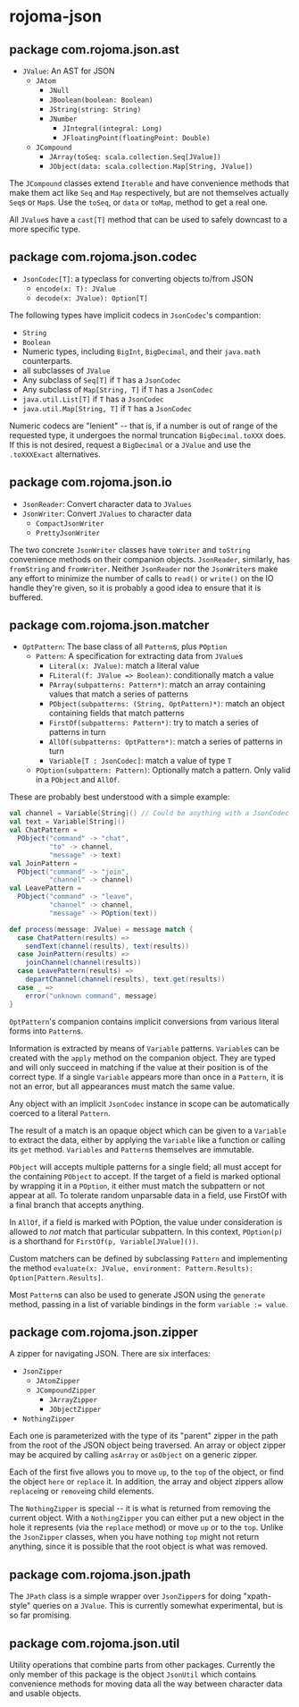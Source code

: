 rojoma-json
===========

package com.rojoma.json.ast
---------------------------
 * `JValue`: An AST for JSON
    * `JAtom`
       * `JNull`
       * `JBoolean(boolean: Boolean)`
       * `JString(string: String)`
       * `JNumber`
          * `JIntegral(integral: Long)`
          * `JFloatingPoint(floatingPoint: Double)`
    * `JCompound`
       * `JArray(toSeq: scala.collection.Seq[JValue])`
       * `JObject(data: scala.collection.Map[String, JValue])`

The `JCompound` classes extend `Iterable` and have convenience methods
that make them act like `Seq` and `Map` respectively, but are not
themselves actually `Seq`s or `Map`s.  Use the `toSeq`, or `data` or
`toMap`, method to get a real one.

All `JValue`s have a `cast[T]` method that can be used to safely
downcast to a more specific type.

package com.rojoma.json.codec
-----------------------------
 * `JsonCodec[T]`: a typeclass for converting objects to/from JSON
    * `encode(x: T): JValue`
    * `decode(x: JValue): Option[T]`

The following types have implicit codecs in `JsonCodec`'s compantion:

 * `String`
 * `Boolean`
 * Numeric types, including `BigInt`, `BigDecimal`, and their `java.math` counterparts.
 * all subclasses of `JValue`
 * Any subclass of `Seq[T]` if `T` has a `JsonCodec`
 * Any subclass of `Map[String, T]` if `T` has a `JsonCodec`
 * `java.util.List[T]` if `T` has a `JsonCodec`
 * `java.util.Map[String, T]` if `T` has a `JsonCodec`

Numeric codecs are "lenient" -- that is, if a number is out of range
of the requested type, it undergoes the normal truncation
`BigDecimal.toXXX` does.  If this is not desired, request a
`BigDecimal` or a `JValue` and use the `.toXXXExact` alternatives.

package com.rojoma.json.io
--------------------------
 * `JsonReader`: Convert character data to `JValues`
 * `JsonWriter`: Convert `JValues` to character data
    * `CompactJsonWriter`
    * `PrettyJsonWriter`

The two concrete `JsonWriter` classes have `toWriter` and `toString`
convenience methods on their companion objects.  `JsonReader`,
similarly, has `fromString` and `fromWriter`.  Neither `JsonReader`
nor the `JsonWriter`s make any effort to minimize the number of calls
to `read()` or `write()` on the IO handle they're given, so it is
probably a good idea to ensure that it is buffered.

package com.rojoma.json.matcher
-------------------------------
 * `OptPattern`: The base class of all `Pattern`s, plus `POption`
    * `Pattern`: A specification for extracting data from `JValue`s
       * `Literal(x: JValue)`: match a literal value
       * `FLiteral(f: JValue => Boolean)`: conditionally match a value
       * `PArray(subpatterns: Pattern*)`: match an array containing values that match a series of patterns
       * `PObject(subpatterns: (String, OptPattern)*)`: match an object containing fields that match patterns
       * `FirstOf(subpatterns: Pattern*)`: try to match a series of patterns in turn
       * `AllOf(subpatterns: OptPattern*)`: match a series of patterns in turn
       * `Variable[T : JsonCodec]`: match a value of type `T`
    * `POption(subpattern: Pattern)`: Optionally match a pattern.  Only valid in a `PObject` and `AllOf`.

These are probably best understood with a simple example:

```scala
val channel = Variable[String]() // Could be anything with a JsonCodec instance
val text = Variable[String]()
val ChatPattern =
  PObject("command" -> "chat",
          "to" -> channel,
          "message" -> text)
val JoinPattern =
  PObject("command" -> "join",
          "channel" -> channel)
val LeavePattern =
  PObject("command" -> "leave",
          "channel" -> channel,
          "message" -> POption(text))

def process(message: JValue) = message match {
  case ChatPattern(results) =>
    sendText(channel(results), text(results))
  case JoinPattern(results) =>
    joinChannel(channel(results))
  case LeavePattern(results) =>
    departChannel(channel(results), text.get(results))
  case _ =>
    error("unknown command", message)
}
```

`OptPattern`'s companion contains implicit conversions from various
literal forms into `Pattern`s.

Information is extracted by means of `Variable` patterns.  `Variable`s
can be created with the `apply` method on the companion object.  They
are typed and will only succeed in matching if the value at their
position is of the correct type.  If a single `Variable` appears more
than once in a `Pattern`, it is not an error, but all appearances must
match the same value.

Any object with an implicit `JsonCodec` instance in scope can be
automatically coerced to a literal `Pattern`.

The result of a match is an opaque object which can be given to a
`Variable` to extract the data, either by applying the `Variable` like
a function or calling its `get` method.  `Variables` and `Pattern`s
themselves are immutable.

`PObject` will accepts multiple patterns for a single field; all must
accept for the containing `PObject` to accept.  If the target of a
field is marked optional by wrapping it in a `POption`, it either must
match the subpattern or not appear at all.  To tolerate random
unparsable data in a field, use FirstOf with a final branch that
accepts anything.

In `AllOf`, if a field is marked with POption, the value under
consideration is allowed to _not_ match that particular subpattern.
In this context, `POption(p)` is a shorthand for `FirstOf(p, Variable[JValue]())`.

Custom matchers can be defined by subclassing `Pattern` and
implementing the method `evaluate(x: JValue, environment: Pattern.Results): Option[Pattern.Results]`.

Most `Pattern`s can also be used to generate JSON using the `generate`
method, passing in a list of variable bindings in the form `variable := value`.

package com.rojoma.json.zipper
------------------------------
A zipper for navigating JSON.  There are six interfaces:

 * `JsonZipper`
    * `JAtomZipper`
    * `JCompoundZipper`
       * `JArrayZipper`
       * `JObjectZipper`
 * `NothingZipper`

Each one is parameterized with the type of its "parent" zipper in the
path from the root of the JSON object being traversed.  An array
or object zipper may be acquired by calling `asArray` or `asObject`
on a generic zipper.

Each of the first five allows you to move `up`, to the `top` of the
object, or find the object `here` or `replace` it.  In addition, the
array and object zippers allow `replace`ing or `remove`ing child
elements.

The `NothingZipper` is special -- it is what is returned from removing
the current object.  With a `NothingZipper` you can either put a new
object in the hole it represents (via the `replace` method) or move
`up` or to the `top`.  Unlike the `JsonZipper` classes, when you have
nothing `top` might not return anything, since it is possible that the
root object is what was removed.

package com.rojoma.json.jpath
-----------------------------
The `JPath` class is a simple wrapper over `JsonZipper`s for doing
"xpath-style" queries on a `JValue`.  This is currently somewhat
experimental, but is so far promising.

package com.rojoma.json.util
----------------------------
Utility operations that combine parts from other packages.  Currently
the only member of this package is the object `JsonUtil` which contains
convenience methods for moving data all the way between character data
and usable objects.
